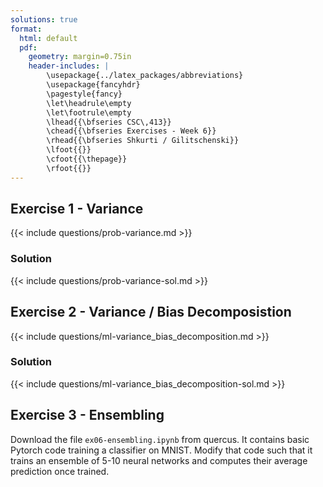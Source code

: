 ```yaml
---
solutions: true
format: 
  html: default
  pdf:
    geometry: margin=0.75in
    header-includes: |
        \usepackage{../latex_packages/abbreviations}
        \usepackage{fancyhdr}
        \pagestyle{fancy}
        \let\headrule\empty
        \let\footrule\empty
        \lhead{{\bfseries CSC\,413}}
        \chead{{\bfseries Exercises - Week 6}}
        \rhead{{\bfseries Shkurti / Gilitschenski}}
        \lfoot{{}}
        \cfoot{{\thepage}}
        \rfoot{{}}
---
```

## Exercise 1 - Variance
{{< include questions/prob-variance.md >}}

### Solution
{{< include questions/prob-variance-sol.md >}}

## Exercise 2 - Variance / Bias Decomposistion
{{< include questions/ml-variance_bias_decomposition.md >}}

### Solution
{{< include questions/ml-variance_bias_decomposition-sol.md >}}

## Exercise 3 - Ensembling
Download the file `ex06-ensembling.ipynb` from quercus. It contains basic Pytorch code training a classifier on MNIST. Modify that code such that it trains an ensemble of 5-10 neural networks and computes their average prediction once trained.